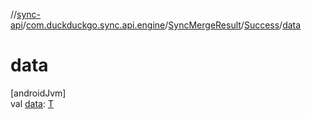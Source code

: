 //[sync-api](../../../../index.md)/[com.duckduckgo.sync.api.engine](../../index.md)/[SyncMergeResult](../index.md)/[Success](index.md)/[data](data.md)

# data

[androidJvm]\
val [data](data.md): [T](index.md)

